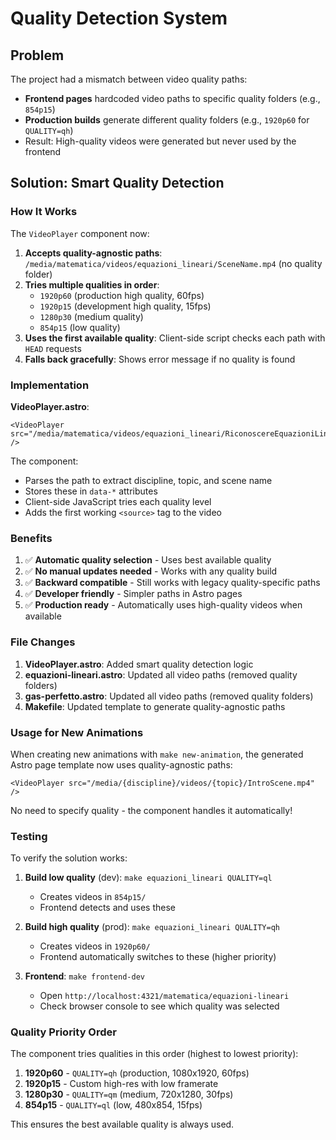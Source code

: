 # Quality Detection System

## Problem

The project had a mismatch between video quality paths:

- **Frontend pages** hardcoded video paths to specific quality folders (e.g., `854p15`)
- **Production builds** generate different quality folders (e.g., `1920p60` for `QUALITY=qh`)
- Result: High-quality videos were generated but never used by the frontend

## Solution: Smart Quality Detection

### How It Works

The `VideoPlayer` component now:

1. **Accepts quality-agnostic paths**: `/media/matematica/videos/equazioni_lineari/SceneName.mp4` (no quality folder)
2. **Tries multiple qualities in order**:
   - `1920p60` (production high quality, 60fps)
   - `1920p15` (development high quality, 15fps)
   - `1280p30` (medium quality)
   - `854p15` (low quality)
3. **Uses the first available quality**: Client-side script checks each path with `HEAD` requests
4. **Falls back gracefully**: Shows error message if no quality is found

### Implementation

**VideoPlayer.astro**:
```astro
<VideoPlayer src="/media/matematica/videos/equazioni_lineari/RiconoscereEquazioniLineari.mp4" />
```

The component:
- Parses the path to extract discipline, topic, and scene name
- Stores these in `data-*` attributes
- Client-side JavaScript tries each quality level
- Adds the first working `<source>` tag to the video

### Benefits

1. ✅ **Automatic quality selection** - Uses best available quality
2. ✅ **No manual updates needed** - Works with any quality build
3. ✅ **Backward compatible** - Still works with legacy quality-specific paths
4. ✅ **Developer friendly** - Simpler paths in Astro pages
5. ✅ **Production ready** - Automatically uses high-quality videos when available

### File Changes

1. **VideoPlayer.astro**: Added smart quality detection logic
2. **equazioni-lineari.astro**: Updated all video paths (removed quality folders)
3. **gas-perfetto.astro**: Updated all video paths (removed quality folders)
4. **Makefile**: Updated template to generate quality-agnostic paths

### Usage for New Animations

When creating new animations with `make new-animation`, the generated Astro page template now uses quality-agnostic paths:

```astro
<VideoPlayer src="/media/{discipline}/videos/{topic}/IntroScene.mp4" />
```

No need to specify quality - the component handles it automatically!

### Testing

To verify the solution works:

1. **Build low quality** (dev): `make equazioni_lineari QUALITY=ql`
   - Creates videos in `854p15/`
   - Frontend detects and uses these

2. **Build high quality** (prod): `make equazioni_lineari QUALITY=qh`
   - Creates videos in `1920p60/`
   - Frontend automatically switches to these (higher priority)

3. **Frontend**: `make frontend-dev`
   - Open `http://localhost:4321/matematica/equazioni-lineari`
   - Check browser console to see which quality was selected

### Quality Priority Order

The component tries qualities in this order (highest to lowest priority):

1. **1920p60** - `QUALITY=qh` (production, 1080x1920, 60fps)
2. **1920p15** - Custom high-res with low framerate
3. **1280p30** - `QUALITY=qm` (medium, 720x1280, 30fps)
4. **854p15** - `QUALITY=ql` (low, 480x854, 15fps)

This ensures the best available quality is always used.
